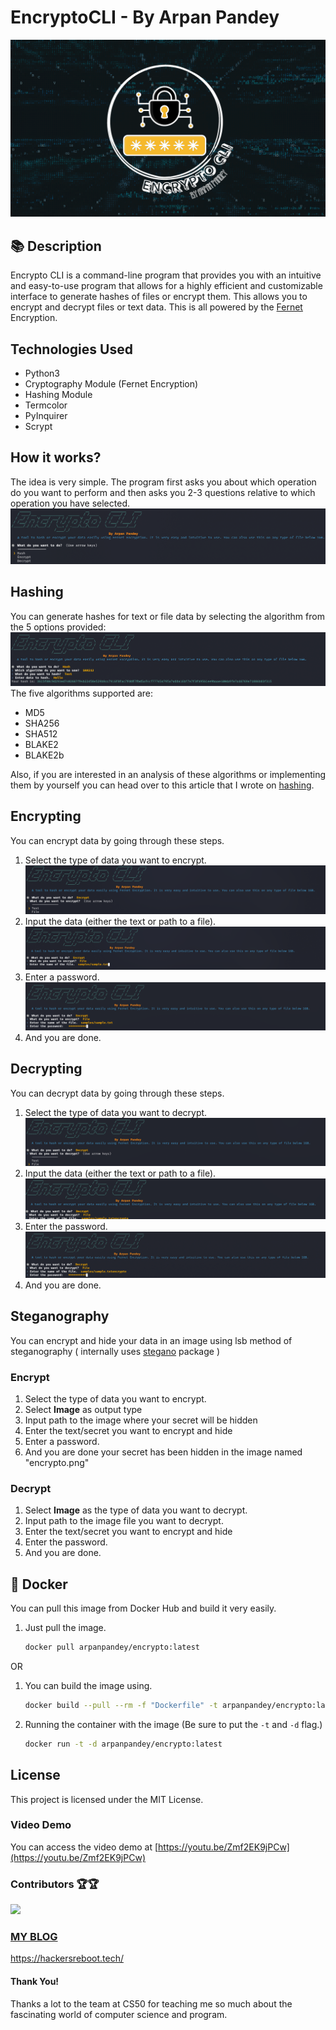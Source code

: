 # EncryptoCLI - By Arpan Pandey
![EncryptoCLI Thumbnail](./docs-files/EncryptoCLI-Thumbnail.png)

## 📚 Description
Encrypto CLI is a command-line program that provides you with an intuitive and easy-to-use program that allows for a highly efficient and customizable interface to generate hashes of files or encrypt them. This allows you to encrypt and decrypt files or text data. This is all powered by the [Fernet](https://cryptography.io/en/latest/fernet/) Encryption.    

## Technologies Used
* Python3
* Cryptography Module (Fernet Encryption)
* Hashing Module
* Termcolor
* PyInquirer
* Scrypt

## How it works?
The idea is very simple. The program first asks you about which operation do you want to perform and then asks you 2-3 questions relative to which operation you have selected.![First Image](./docs-files/screenshots/1.png)    

## Hashing
You can generate hashes for text or file data by selecting the algorithm from the 5 options provided: 
![Hashing Image](./docs-files/screenshots/3.png)
The five algorithms supported are:
* MD5
* SHA256
* SHA512
* BLAKE2
* BLAKE2b

Also, if you are interested in an analysis of these algorithms or implementing them by yourself you can head over to this article that I wrote on [hashing](https://hackersreboot.tech/articles/Cryptography/hashing).

## Encrypting 
You can encrypt data by going through these steps.
1. Select the type of data you want to encrypt. ![Encrypt Type Selection](./docs-files/screenshots/6.png)
2. Input the data (either the text or path to a file). ![Encrypt Data Input](./docs-files/screenshots/7.png)
3. Enter a password. ![Encrypt Data Password](./docs-files/screenshots/8.png)
4. And you are done.

## Decrypting 
You can decrypt data by going through these steps.
1. Select the type of data you want to decrypt. ![Decrypt Type Selection](./docs-files/screenshots/9.png)
2. Input the data (either the text or path to a file). ![Decrypt Data Input](./docs-files/screenshots/10.png)
3. Enter the password. ![Decrypt Data Password](./docs-files/screenshots/11.png)
4. And you are done.

## Steganography
You can encrypt and hide your data in an image using lsb method of steganography ( internally uses [stegano](https://stegano.readthedocs.io/en/latest/module.html) package )

### Encrypt

1. Select the type of data you want to encrypt.
2. Select **Image** as output type 
3. Input path to the image where your secret will be hidden
4. Enter the text/secret you want to encrypt and hide
5. Enter a password.
4. And you are done your secret has been hidden in the image named "encrypto.png"


### Decrypt

1. Select **Image** as the type of data you want to decrypt.
3. Input path to the image file you want to decrypt.
4. Enter the text/secret you want to encrypt and hide
5. Enter the password. 
4. And you are done.




## 🐋 Docker
You can pull this image from Docker Hub and build it very easily.
1. Just pull the image. 
    ```bash
    docker pull arpanpandey/encrypto:latest
    ```
OR 

1. You can build the image using.
    ```bash
    docker build --pull --rm -f "Dockerfile" -t arpanpandey/encrypto:latest "."
    ```

2. Running the container with the image (Be sure to put the `-t` and `-d` flag.)
    ```bash
    docker run -t -d arpanpandey/encrypto:latest
    ```

## License
This project is licensed under the MIT License.

### Video Demo
You can access the video demo at [https://youtu.be/Zmf2EK9jPCw](https://youtu.be/Zmf2EK9jPCw)

### Contributors 🏆🏆

<a href="https://github.com/Arpan-206/EncryptoCLI/graphs/contributors">
<img src="https://contrib.rocks/image?repo=Arpan-206/EncryptoCLI" />

### MY BLOG
https://hackersreboot.tech/

#### Thank You!
Thanks a lot to the team at CS50 for teaching me so much about the fascinating world of computer science and program.


